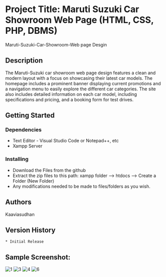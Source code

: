# Project Title: Maruti Suzuki Car Showroom Web Page (HTML, CSS, PHP, DBMS)

Maruti-Suzuki-Car-Showroom-Web page Desgin

## Description

The Maruti-Suzuki car showroom web page design features a clean and modern layout with a focus on showcasing their latest car models. 
The homepage includes a prominent banner displaying current promotions and a navigation menu to easily explore the different car categories. 
The site also includes detailed information on each car model, including specifications and pricing, and a booking form for test drives.

## Getting Started

### Dependencies

* Text Editor - Visual Studio Code or Notepad++, etc
* Xampp Server

### Installing

* Download the Files from the github
* Extract the zip files to this path:
          xampp folder --> htdocs --> Create a Folder (New Folder)
* Any modifications needed to be made to files/folders as you wish.

## Authors

Kaaviasudhan

## Version History

    * Initial Release
    
## Sample Screenshot:
![1](https://user-images.githubusercontent.com/75906178/228030093-c6cac087-0262-4326-b851-fee6a1a0a3ed.png)
![3](https://user-images.githubusercontent.com/75906178/228030114-92c8867e-514c-4b8e-bf9a-325240ecbe6d.png)
![4](https://user-images.githubusercontent.com/75906178/228030130-7d728f2e-b961-42c1-97c9-449ee5139701.png)
![6](https://user-images.githubusercontent.com/75906178/228030170-d30f76e1-fbfe-4f6b-af7d-cce14928431d.png)

